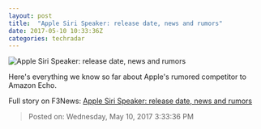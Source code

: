 ```yaml
---
layout: post
title:  "Apple Siri Speaker: release date, news and rumors"
date: 2017-05-10 10:33:36Z
categories: techradar
---
```


![Apple Siri Speaker: release date, news and rumors](http://cdn.mos.cms.futurecdn.net/gcE92kGSGmR4itBm4ibVqB-1200-80.jpg)

Here's everything we know so far about Apple's rumored competitor to Amazon Echo.


Full story on F3News: [Apple Siri Speaker: release date, news and rumors](http://www.f3nws.com/n/yjuXn)

> Posted on: Wednesday, May 10, 2017 3:33:36 PM
